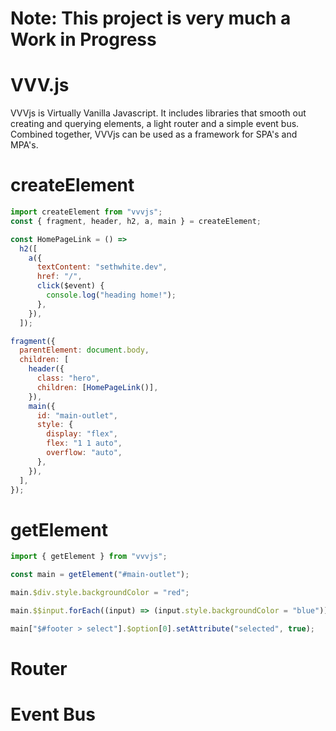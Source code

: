 # Note: This project is very much a Work in Progress

# VVV.js

VVVjs is Virtually Vanilla Javascript. It includes libraries that smooth out creating and querying elements, a light router and a simple event bus. Combined together, VVVjs can be used as a framework for SPA's and MPA's.

# createElement

```js
import createElement from "vvvjs";
const { fragment, header, h2, a, main } = createElement;

const HomePageLink = () =>
  h2([
    a({
      textContent: "sethwhite.dev",
      href: "/",
      click($event) {
        console.log("heading home!");
      },
    }),
  ]);

fragment({
  parentElement: document.body,
  children: [
    header({
      class: "hero",
      children: [HomePageLink()],
    }),
    main({
      id: "main-outlet",
      style: {
        display: "flex",
        flex: "1 1 auto",
        overflow: "auto",
      },
    }),
  ],
});
```

# getElement

```js
import { getElement } from "vvvjs";

const main = getElement("#main-outlet");

main.$div.style.backgroundColor = "red";

main.$$input.forEach((input) => (input.style.backgroundColor = "blue"));

main["$#footer > select"].$option[0].setAttribute("selected", true);
```

# Router

# Event Bus

